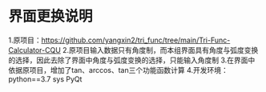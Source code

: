 # 界面更换说明
1.原项目：https://github.com/yangxin2/tri_func/tree/main/Tri-Func-Calculator-CQU
2.原项目输入数据只有角度制，而本组界面具有角度与弧度变换的选择，因此去除了界面中角度与弧度变换的选择，只能输入角度制
3.在界面中依据原项目，增加了tan、arccos、tan三个功能函数计算
4.开发环境：
python==3.7
sys
PyQt
